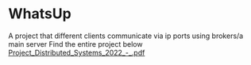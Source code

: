 # WhatsUp
A project that different clients communicate via ip ports using brokers/a main server
Find the entire project below
[Project_Distributed_Systems_2022_-_.pdf](https://github.com/MixalisKyr/WhatsUp/files/9527307/Project_Distributed_Systems_2022_-_.pdf)
